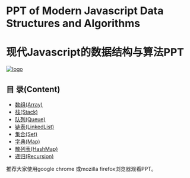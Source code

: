 # PPT of Modern Javascript Data Structures and Algorithms
# 现代Javascript的数据结构与算法PPT

[![logo](http://algorithm.jscoding.net/img/logo.svg)](http://algorithm.jscoding.net)

## 目 录(Content)

- [数组(Array)](http://algorithm.jscoding.net/array.html)
- [栈(Stack)](http://algorithm.jscoding.net/stack.html)
- [队列(Queue)](http://algorithm.jscoding.net/queue.html)
- [链表(LinkedList)](http://algorithm.jscoding.net/linkdedlist.html)
- [集合(Set)](http://algorithm.jscoding.net/set.html)
- [字典(Map)](http://algorithm.jscoding.net/map.html)
- [散列表(HashMap)](http://algorithm.jscoding.net/hashmap.html)
- [递归(Recursion)](http://algorithm.jscoding.net/recursion.html)

推荐大家使用google chrome 或mozilla firefox浏览器观看PPT。
